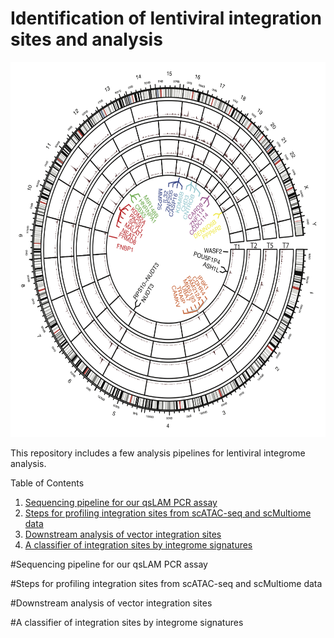 # Identification of lentiviral integration sites and analysis
<img src="./img/track.png" width="600" height="600">

This repository includes a few analysis pipelines for lentiviral integrome analysis.
  <summary>Table of Contents</summary>
  <ol>
    <li><a href="#Sequencing pipeline for our qsLAM PCR assay">Sequencing pipeline for our qsLAM PCR assay</a></li>
    <li><a href="#Steps for profiling integration sites from scATAC-seq and scMultiome data">Steps for profiling integration sites from scATAC-seq and scMultiome data</a></li>
    <li><a href="#Downstream analysis of vector integration sites">Downstream analysis of vector integration sites</a></li>
    <li><a href="#A classifier of integration sites by integrome signatures">A classifier of integration sites by integrome signatures</a></li>
  </ol>



#Sequencing pipeline for our qsLAM PCR assay

#Steps for profiling integration sites from scATAC-seq and scMultiome data

#Downstream analysis of vector integration sites

#A classifier of integration sites by integrome signatures



